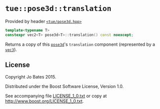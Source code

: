 `tue::pose3d::translation`
==========================
Provided by header [`<tue/pose3d.hpp>`](../../headers/pose3d.md)

```c++
template<typename T>
constexpr vec2<T> pose3d<T>::translation() const noexcept;
```

Returns a copy of this [`pose3d`](../../headers/pose3d.md)'s `translation`
component (represented by a [`vec3`](../../headers/vec.md)).

License
-------
Copyright Jo Bates 2015.

Distributed under the Boost Software License, Version 1.0.

See accompanying file [LICENSE_1_0.txt](../../../LICENSE_1_0.txt) or copy at
http://www.boost.org/LICENSE_1_0.txt.
